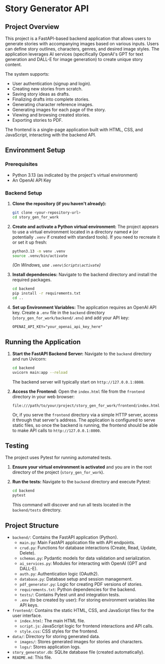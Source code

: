 # Story Generator API

## Project Overview

This project is a FastAPI-based backend application that allows users to generate stories with accompanying images based on various inputs. Users can define story outlines, characters, genres, and desired image styles. The application leverages AI services (specifically OpenAI's GPT for text generation and DALL-E for image generation) to create unique story content.

The system supports:
- User authentication (signup and login).
- Creating new stories from scratch.
- Saving story ideas as drafts.
- Finalizing drafts into complete stories.
- Generating character reference images.
- Generating images for each page of the story.
- Viewing and browsing created stories.
- Exporting stories to PDF.

The frontend is a single-page application built with HTML, CSS, and JavaScript, interacting with the backend API.

## Environment Setup

### Prerequisites

- Python 3.13 (as indicated by the project's virtual environment)
- An OpenAI API Key

### Backend Setup

1.  **Clone the repository (if you haven't already):**
    ```bash
    git clone <your-repository-url>
    cd story_gen_for_work
    ```

2.  **Create and activate a Python virtual environment:**
    The project appears to use a virtual environment located in a directory named `#` (or potentially `.venv` if created with standard tools). If you need to recreate it or set it up fresh:

    ```bash
    python3.13 -m venv .venv 
    source .venv/bin/activate
    ```
    *(On Windows, use `.venv\Scripts\activate`)*

3.  **Install dependencies:**
    Navigate to the backend directory and install the required packages.
    ```bash
    cd backend
    pip install -r requirements.txt
    cd .. 
    ```

4.  **Set up Environment Variables:**
    The application requires an OpenAI API key. Create a `.env` file in the `backend` directory (`story_gen_for_work/backend/.env`) and add your API key:
    ```env
    OPENAI_API_KEY="your_openai_api_key_here"
    ```

## Running the Application

1.  **Start the FastAPI Backend Server:**
    Navigate to the `backend` directory and run Uvicorn:
    ```bash
    cd backend
    uvicorn main:app --reload
    ```
    The backend server will typically start on `http://127.0.0.1:8000`.

2.  **Access the Frontend:**
    Open the `index.html` file from the `frontend` directory in your web browser:
    ```
    file:///path/to/your/project/story_gen_for_work/frontend/index.html
    ```
    Or, if you serve the `frontend` directory via a simple HTTP server, access it through that server's address. The application is configured to serve static files, so once the backend is running, the frontend should be able to make API calls to `http://127.0.0.1:8000`.

## Testing

The project uses Pytest for running automated tests.

1.  **Ensure your virtual environment is activated** and you are in the root directory of the project (`story_gen_for_work`).

2.  **Run the tests:**
    Navigate to the `backend` directory and execute Pytest:
    ```bash
    cd backend
    pytest
    ```
    This command will discover and run all tests located in the `backend/tests` directory.

## Project Structure

-   `backend/`: Contains the FastAPI application (Python).
    -   `main.py`: Main FastAPI application file with API endpoints.
    -   `crud.py`: Functions for database interactions (Create, Read, Update, Delete).
    -   `schemas.py`: Pydantic models for data validation and serialization.
    -   `ai_services.py`: Modules for interacting with OpenAI (GPT and DALL-E).
    -   `auth.py`: Authentication logic (OAuth2).
    -   `database.py`: Database setup and session management.
    -   `pdf_generator.py`: Logic for creating PDF versions of stories.
    -   `requirements.txt`: Python dependencies for the backend.
    -   `tests/`: Contains Pytest unit and integration tests.
    -   `.env` (to be created by user): For storing environment variables like API keys.
-   `frontend/`: Contains the static HTML, CSS, and JavaScript files for the user interface.
    -   `index.html`: The main HTML file.
    -   `script.js`: JavaScript logic for frontend interactions and API calls.
    -   `style.css`: CSS styles for the frontend.
-   `data/`: Directory for storing generated data.
    -   `images/`: Stores generated images for stories and characters.
    -   `logs/`: Stores application logs.
-   `story_generator.db`: SQLite database file (created automatically).
-   `README.md`: This file.
